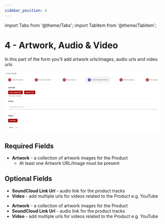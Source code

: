 ```yaml
---
sidebar_position: 4
---
```


import Tabs from '@theme/Tabs';
import TabItem from '@theme/TabItem';

# 4 - Artwork, Audio & Video
In this part of the form you'll add artwork urls/images, audio urls and video urls

![Product Editor Artwork Video Audio](../../../static/img/pages/products/editor/pw_product_editor_media.png)

## Required Fields
<Tabs groupId="supplier-class">
	<TabItem value="standard" label="Standard">
		<ul>
			<li><strong>Artwork</strong> - a collection of artwork images for the Product
				<ul>
					<li>At least one Artwork URL/Image must be present</li>
				</ul>
			</li>
		</ul>
	</TabItem>
</Tabs>


## Optional Fields

<Tabs groupId="supplier-class">
  <TabItem value="standard" label="Standard">
    <ul>
        <li><strong>SoundCloud Link Url</strong> - audio link for the product tracks</li>
        <li><strong>Video</strong> - add multiple urls for videos related to the Product e.g. YouTube</li>
    </ul>
  </TabItem>
  <TabItem value="third-party" label="Third Party">
    <ul>
        <li><strong>Artwork</strong> - a collection of artwork images for the Product</li>
        <li><strong>SoundCloud Link Url</strong> - audio link for the product tracks</li>
        <li><strong>Video</strong> - add multiple urls for videos related to the Product e.g. YouTube</li>
    </ul>
  </TabItem>
</Tabs>